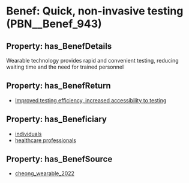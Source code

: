 # Benef: __Quick, non-invasive testing__ (PBN__Benef_943)

## Property: has_BenefDetails

Wearable technology provides rapid and convenient testing, reducing waiting time and the need for trained personnel

## Property: has_BenefReturn

* [Improved testing efficiency, increased accessibility to testing](../BenefReturn/PBN__BenefReturn_1033)

## Property: has_Beneficiary

* [individuals](../Stakeholder/PBN__Stakeholder_20)
* [healthcare professionals](../Stakeholder/PBN__Stakeholder_32)

## Property: has_BenefSource

* [cheong_wearable_2022](../Article/PBN__Article_192)

